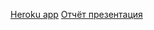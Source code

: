 [Heroku app](https://scaramouche-board.herokuapp.com/)
[Отчёт презентация](https://docs.google.com/presentation/d/15tU5Aw_w1-ztf7HGnhPSdjw6KLHU9gmocuJrV0m3bOU/edit#slide=id.p)
